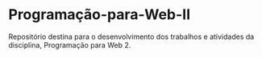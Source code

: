 # Programação-para-Web-II
Repositório destina para o desenvolvimento dos trabalhos e atividades da disciplina, Programação para Web 2.
